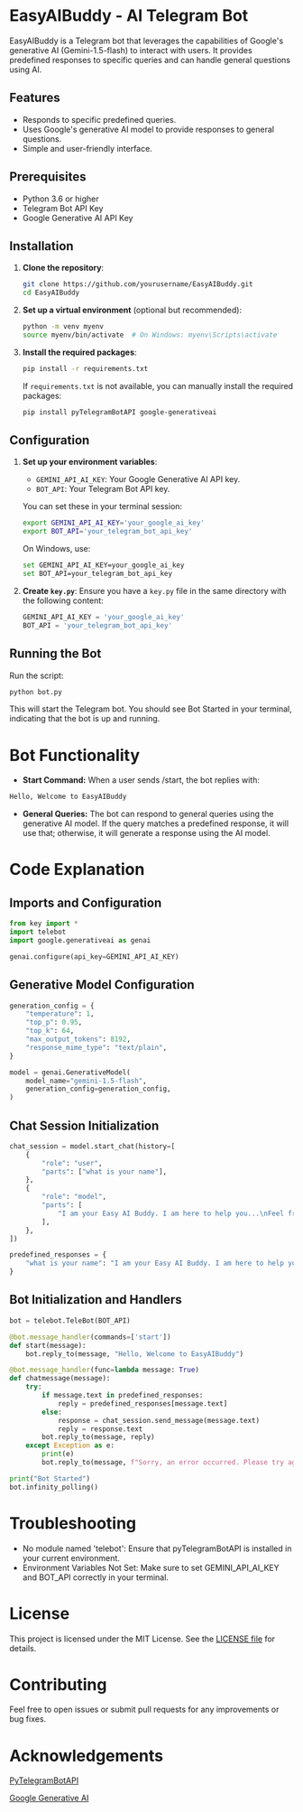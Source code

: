 # EasyAIBuddy - AI Telegram Bot

EasyAIBuddy is a Telegram bot that leverages the capabilities of Google's generative AI (Gemini-1.5-flash) to interact with users. It provides predefined responses to specific queries and can handle general questions using AI.

## Features

- Responds to specific predefined queries.
- Uses Google's generative AI model to provide responses to general questions.
- Simple and user-friendly interface.

## Prerequisites

- Python 3.6 or higher
- Telegram Bot API Key
- Google Generative AI API Key

## Installation

1. **Clone the repository**:
    ```sh
    git clone https://github.com/yourusername/EasyAIBuddy.git
    cd EasyAIBuddy
    ```

2. **Set up a virtual environment** (optional but recommended):
    ```sh
    python -m venv myenv
    source myenv/bin/activate  # On Windows: myenv\Scripts\activate
    ```

3. **Install the required packages**:
    ```sh
    pip install -r requirements.txt
    ```

    If `requirements.txt` is not available, you can manually install the required packages:
    ```sh
    pip install pyTelegramBotAPI google-generativeai
    ```

## Configuration

1. **Set up your environment variables**:
    - `GEMINI_API_AI_KEY`: Your Google Generative AI API key.
    - `BOT_API`: Your Telegram Bot API key.

    You can set these in your terminal session:

    ```sh
    export GEMINI_API_AI_KEY='your_google_ai_key'
    export BOT_API='your_telegram_bot_api_key'
    ```

    On Windows, use:

    ```sh
    set GEMINI_API_AI_KEY=your_google_ai_key
    set BOT_API=your_telegram_bot_api_key
    ```

2. **Create `key.py`**:
    Ensure you have a `key.py` file in the same directory with the following content:

    ```python
    GEMINI_API_AI_KEY = 'your_google_ai_key'
    BOT_API = 'your_telegram_bot_api_key'
    ```

## Running the Bot

Run the script:

```sh
python bot.py
```

This will start the Telegram bot. You should see Bot Started in your terminal, indicating that the bot is up and running.

# Bot Functionality

- **Start Command:**
When a user sends /start, the bot replies with:
```bash
Hello, Welcome to EasyAIBuddy
```

- **General Queries:**
The bot can respond to general queries using the generative AI model. If the query matches a predefined response, it will use that; otherwise, it will generate a response using the AI model.

# Code Explanation
## Imports and Configuration
```python
from key import *
import telebot
import google.generativeai as genai

genai.configure(api_key=GEMINI_API_AI_KEY)
```
## Generative Model Configuration
```python
generation_config = {
    "temperature": 1,
    "top_p": 0.95,
    "top_k": 64,
    "max_output_tokens": 8192,
    "response_mime_type": "text/plain",
}

model = genai.GenerativeModel(
    model_name="gemini-1.5-flash",
    generation_config=generation_config,
)
```
## Chat Session Initialization
```python
chat_session = model.start_chat(history=[
    {
        "role": "user",
        "parts": ["what is your name"],
    },
    {
        "role": "model",
        "parts": [
            "I am your Easy AI Buddy. I am here to help you...\nFeel free to ask anything.",
        ],
    },
])

predefined_responses = {
    "what is your name": "I am your Easy AI Buddy. I am here to help you... Feel free to ask anything.",
}
```
## Bot Initialization and Handlers
```python
bot = telebot.TeleBot(BOT_API)

@bot.message_handler(commands=['start'])
def start(message):
    bot.reply_to(message, "Hello, Welcome to EasyAIBuddy")

@bot.message_handler(func=lambda message: True)
def chatmessage(message):
    try:
        if message.text in predefined_responses:
            reply = predefined_responses[message.text]
        else:
            response = chat_session.send_message(message.text)
            reply = response.text
        bot.reply_to(message, reply)
    except Exception as e:
        print(e)
        bot.reply_to(message, f"Sorry, an error occurred. Please try again later.\nError: {str(e)}")

print("Bot Started")
bot.infinity_polling()
```
# Troubleshooting
- No module named 'telebot': Ensure that pyTelegramBotAPI is installed in your current environment.
- Environment Variables Not Set: Make sure to set GEMINI_API_AI_KEY and BOT_API correctly in your terminal.
# License
This project is licensed under the MIT License. See the [LICENSE file](LICENSE.md) for details.

# Contributing
Feel free to open issues or submit pull requests for any improvements or bug fixes.

# Acknowledgements
[PyTelegramBotAPI](https://github.com/eternnoir/pyTelegramBotAPI)

[Google Generative AI](https://ai.google/)


